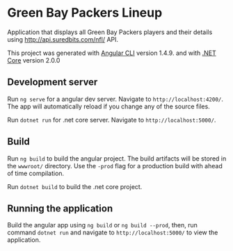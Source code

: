 # Green Bay Packers Lineup

Application that displays all Green Bay Packers players and their details using http://api.suredbits.com/nfl/ API.

This project was generated with [Angular CLI](https://github.com/angular/angular-cli) version 1.4.9.
and with [.NET Core](https://www.microsoft.com/net/learn/get-started/macos) version 2.0.0

## Development server

Run `ng serve` for a angular dev server. Navigate to `http://localhost:4200/`. The app will automatically reload if you change any of the source files.

Run `dotnet run` for .net core server. Navigate to `http://localhost:5000/`.

## Build

Run `ng build` to build the angular project. The build artifacts will be stored in the `wwwroot/` directory. Use the `-prod` flag for a production build with ahead of time compilation.

Run `dotnet build` to build the .net core project.

## Running the application

Build the angular app using `ng build` or `ng build --prod`, then, run command `dotnet run` and navigate to `http://localhost:5000/` to view the application.
